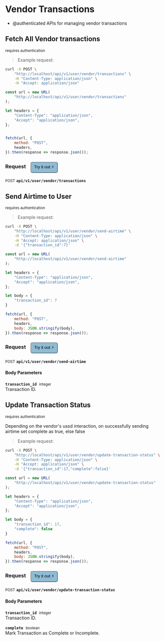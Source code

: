# Vendor Transactions
* @authenticated
APIs for managing vendor transactions

## Fetch All Vendor transactions

<small class="badge badge-darkred">requires authentication</small>



> Example request:

```bash
curl -X POST \
    "http://localhost/api/v1/user/vendor/transactions" \
    -H "Content-Type: application/json" \
    -H "Accept: application/json"
```

```javascript
const url = new URL(
    "http://localhost/api/v1/user/vendor/transactions"
);

let headers = {
    "Content-Type": "application/json",
    "Accept": "application/json",
};


fetch(url, {
    method: "POST",
    headers,
}).then(response => response.json());
```


<div id="execution-results-POSTapi-v1-user-vendor-transactions" hidden>
    <blockquote>Received response<span id="execution-response-status-POSTapi-v1-user-vendor-transactions"></span>:</blockquote>
    <pre class="json"><code id="execution-response-content-POSTapi-v1-user-vendor-transactions"></code></pre>
</div>
<div id="execution-error-POSTapi-v1-user-vendor-transactions" hidden>
    <blockquote>Request failed with error:</blockquote>
    <pre><code id="execution-error-message-POSTapi-v1-user-vendor-transactions"></code></pre>
</div>
<form id="form-POSTapi-v1-user-vendor-transactions" data-method="POST" data-path="api/v1/user/vendor/transactions" data-authed="1" data-hasfiles="0" data-headers='{"Content-Type":"application\/json","Accept":"application\/json"}' onsubmit="event.preventDefault(); executeTryOut('POSTapi-v1-user-vendor-transactions', this);">
<h3>
    Request&nbsp;&nbsp;&nbsp;
        <button type="button" style="background-color: #8fbcd4; padding: 5px 10px; border-radius: 5px; border-width: thin;" id="btn-tryout-POSTapi-v1-user-vendor-transactions" onclick="tryItOut('POSTapi-v1-user-vendor-transactions');">Try it out ⚡</button>
    <button type="button" style="background-color: #c97a7e; padding: 5px 10px; border-radius: 5px; border-width: thin;" id="btn-canceltryout-POSTapi-v1-user-vendor-transactions" onclick="cancelTryOut('POSTapi-v1-user-vendor-transactions');" hidden>Cancel</button>&nbsp;&nbsp;
    <button type="submit" style="background-color: #6ac174; padding: 5px 10px; border-radius: 5px; border-width: thin;" id="btn-executetryout-POSTapi-v1-user-vendor-transactions" hidden>Send Request 💥</button>
    </h3>
<p>
<small class="badge badge-black">POST</small>
 <b><code>api/v1/user/vendor/transactions</code></b>
</p>
<p>
<label id="auth-POSTapi-v1-user-vendor-transactions" hidden>Authorization header: <b><code>Bearer </code></b><input type="text" name="Authorization" data-prefix="Bearer " data-endpoint="POSTapi-v1-user-vendor-transactions" data-component="header"></label>
</p>
</form>


## Send Airtime to User

<small class="badge badge-darkred">requires authentication</small>



> Example request:

```bash
curl -X POST \
    "http://localhost/api/v1/user/vendor/send-airtime" \
    -H "Content-Type: application/json" \
    -H "Accept: application/json" \
    -d '{"transaction_id":7}'

```

```javascript
const url = new URL(
    "http://localhost/api/v1/user/vendor/send-airtime"
);

let headers = {
    "Content-Type": "application/json",
    "Accept": "application/json",
};

let body = {
    "transaction_id": 7
}

fetch(url, {
    method: "POST",
    headers,
    body: JSON.stringify(body),
}).then(response => response.json());
```


<div id="execution-results-POSTapi-v1-user-vendor-send-airtime" hidden>
    <blockquote>Received response<span id="execution-response-status-POSTapi-v1-user-vendor-send-airtime"></span>:</blockquote>
    <pre class="json"><code id="execution-response-content-POSTapi-v1-user-vendor-send-airtime"></code></pre>
</div>
<div id="execution-error-POSTapi-v1-user-vendor-send-airtime" hidden>
    <blockquote>Request failed with error:</blockquote>
    <pre><code id="execution-error-message-POSTapi-v1-user-vendor-send-airtime"></code></pre>
</div>
<form id="form-POSTapi-v1-user-vendor-send-airtime" data-method="POST" data-path="api/v1/user/vendor/send-airtime" data-authed="1" data-hasfiles="0" data-headers='{"Content-Type":"application\/json","Accept":"application\/json"}' onsubmit="event.preventDefault(); executeTryOut('POSTapi-v1-user-vendor-send-airtime', this);">
<h3>
    Request&nbsp;&nbsp;&nbsp;
        <button type="button" style="background-color: #8fbcd4; padding: 5px 10px; border-radius: 5px; border-width: thin;" id="btn-tryout-POSTapi-v1-user-vendor-send-airtime" onclick="tryItOut('POSTapi-v1-user-vendor-send-airtime');">Try it out ⚡</button>
    <button type="button" style="background-color: #c97a7e; padding: 5px 10px; border-radius: 5px; border-width: thin;" id="btn-canceltryout-POSTapi-v1-user-vendor-send-airtime" onclick="cancelTryOut('POSTapi-v1-user-vendor-send-airtime');" hidden>Cancel</button>&nbsp;&nbsp;
    <button type="submit" style="background-color: #6ac174; padding: 5px 10px; border-radius: 5px; border-width: thin;" id="btn-executetryout-POSTapi-v1-user-vendor-send-airtime" hidden>Send Request 💥</button>
    </h3>
<p>
<small class="badge badge-black">POST</small>
 <b><code>api/v1/user/vendor/send-airtime</code></b>
</p>
<p>
<label id="auth-POSTapi-v1-user-vendor-send-airtime" hidden>Authorization header: <b><code>Bearer </code></b><input type="text" name="Authorization" data-prefix="Bearer " data-endpoint="POSTapi-v1-user-vendor-send-airtime" data-component="header"></label>
</p>
<h4 class="fancy-heading-panel"><b>Body Parameters</b></h4>
<p>
<b><code>transaction_id</code></b>&nbsp;&nbsp;<small>integer</small>  &nbsp;
<input type="number" name="transaction_id" data-endpoint="POSTapi-v1-user-vendor-send-airtime" data-component="body" required  hidden>
<br>
Transaction ID.</p>

</form>


## Update Transaction Status

<small class="badge badge-darkred">requires authentication</small>

Depending on the vendor's ussd interaction, on successfully sending airtime set complete as true, else false

> Example request:

```bash
curl -X POST \
    "http://localhost/api/v1/user/vendor/update-transaction-status" \
    -H "Content-Type: application/json" \
    -H "Accept: application/json" \
    -d '{"transaction_id":17,"complete":false}'

```

```javascript
const url = new URL(
    "http://localhost/api/v1/user/vendor/update-transaction-status"
);

let headers = {
    "Content-Type": "application/json",
    "Accept": "application/json",
};

let body = {
    "transaction_id": 17,
    "complete": false
}

fetch(url, {
    method: "POST",
    headers,
    body: JSON.stringify(body),
}).then(response => response.json());
```


<div id="execution-results-POSTapi-v1-user-vendor-update-transaction-status" hidden>
    <blockquote>Received response<span id="execution-response-status-POSTapi-v1-user-vendor-update-transaction-status"></span>:</blockquote>
    <pre class="json"><code id="execution-response-content-POSTapi-v1-user-vendor-update-transaction-status"></code></pre>
</div>
<div id="execution-error-POSTapi-v1-user-vendor-update-transaction-status" hidden>
    <blockquote>Request failed with error:</blockquote>
    <pre><code id="execution-error-message-POSTapi-v1-user-vendor-update-transaction-status"></code></pre>
</div>
<form id="form-POSTapi-v1-user-vendor-update-transaction-status" data-method="POST" data-path="api/v1/user/vendor/update-transaction-status" data-authed="1" data-hasfiles="0" data-headers='{"Content-Type":"application\/json","Accept":"application\/json"}' onsubmit="event.preventDefault(); executeTryOut('POSTapi-v1-user-vendor-update-transaction-status', this);">
<h3>
    Request&nbsp;&nbsp;&nbsp;
        <button type="button" style="background-color: #8fbcd4; padding: 5px 10px; border-radius: 5px; border-width: thin;" id="btn-tryout-POSTapi-v1-user-vendor-update-transaction-status" onclick="tryItOut('POSTapi-v1-user-vendor-update-transaction-status');">Try it out ⚡</button>
    <button type="button" style="background-color: #c97a7e; padding: 5px 10px; border-radius: 5px; border-width: thin;" id="btn-canceltryout-POSTapi-v1-user-vendor-update-transaction-status" onclick="cancelTryOut('POSTapi-v1-user-vendor-update-transaction-status');" hidden>Cancel</button>&nbsp;&nbsp;
    <button type="submit" style="background-color: #6ac174; padding: 5px 10px; border-radius: 5px; border-width: thin;" id="btn-executetryout-POSTapi-v1-user-vendor-update-transaction-status" hidden>Send Request 💥</button>
    </h3>
<p>
<small class="badge badge-black">POST</small>
 <b><code>api/v1/user/vendor/update-transaction-status</code></b>
</p>
<p>
<label id="auth-POSTapi-v1-user-vendor-update-transaction-status" hidden>Authorization header: <b><code>Bearer </code></b><input type="text" name="Authorization" data-prefix="Bearer " data-endpoint="POSTapi-v1-user-vendor-update-transaction-status" data-component="header"></label>
</p>
<h4 class="fancy-heading-panel"><b>Body Parameters</b></h4>
<p>
<b><code>transaction_id</code></b>&nbsp;&nbsp;<small>integer</small>  &nbsp;
<input type="number" name="transaction_id" data-endpoint="POSTapi-v1-user-vendor-update-transaction-status" data-component="body" required  hidden>
<br>
Transaction ID.</p>
<p>
<b><code>complete</code></b>&nbsp;&nbsp;<small>boolean</small>  &nbsp;
<label data-endpoint="POSTapi-v1-user-vendor-update-transaction-status" hidden><input type="radio" name="complete" value="true" data-endpoint="POSTapi-v1-user-vendor-update-transaction-status" data-component="body" required ><code>true</code></label>
<label data-endpoint="POSTapi-v1-user-vendor-update-transaction-status" hidden><input type="radio" name="complete" value="false" data-endpoint="POSTapi-v1-user-vendor-update-transaction-status" data-component="body" required ><code>false</code></label>
<br>
Mark Transaction as Complete or Incomplete.</p>

</form>



